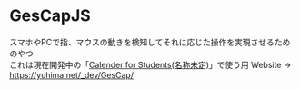 # GesCapJS
スマホやPCで指、マウスの動きを検知してそれに応じた操作を実現させるためのやつ<br>
これは現在開発中の「[Calender for Students(名称未定)](https://github.com/YuHima03/Calender4Students)」で使う用
Website -> https://yuhima.net/_dev/GesCap/
